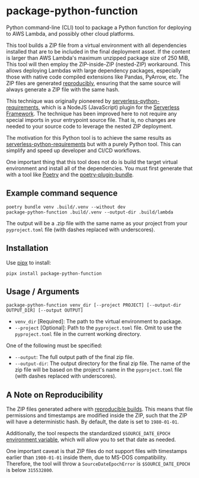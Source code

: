 # package-python-function
Python command-line (CLI) tool to package a Python function for deploying to AWS Lambda, and possibly other cloud platforms.

This tool builds a ZIP file from a virtual environment with all dependencies installed that are to be included in the final deployment asset. If the content is larger than AWS Lambda's maximum unzipped package size of 250 MiB, This tool will then employ the ZIP-inside-ZIP (nested-ZIP) workaround. This allows deploying Lambdas with large dependency packages, especially those with native code compiled extensions like Pandas, PyArrow, etc. The ZIP files are generated [reproducibly](#a-note-on-reproducability), ensuring that the same source will always generate a ZIP file with the same hash.

This technique was originally pioneered by [serverless-python-requirements](https://github.com/serverless/serverless-python-requirements), which is a NodeJS (JavaScript) plugin for the [Serverless Framework](https://github.com/serverless/serverless). The technique has been improved here to not require any special imports in your entrypoint source file. That is, no changes are needed to your source code to leverage the nested ZIP deployment.

The motivation for this Python tool is to achieve the same results as [serverless-python-requirements](https://www.serverless.com/plugins/serverless-python-requirements) but with a purely Python tool. This can simplify and speed up developer and CI/CD workflows.

One important thing that this tool does not do is build the target virtual environment and install all of the dependencies. You must first generate that with a tool like [Poetry](https://github.com/python-poetry/poetry) and the [poetry-plugin-bundle](https://github.com/python-poetry/poetry-plugin-bundle).

## Example command sequence
```shell
poetry bundle venv .build/.venv --without dev
package-python-function .build/.venv --output-dir .build/lambda
```

The output will be a .zip file with the same name as your project from your `pyproject.toml` file (with dashes replaced
with underscores).

## Installation
Use [pipx](https://github.com/pypa/pipx) to install:

```shell
pipx install package-python-function
```

## Usage / Arguments
```shell
package-python-function venv_dir [--project PROJECT] [--output-dir OUTPUT_DIR] [--output OUTPUT]
```

- `venv_dir` [Required]: The path to the virtual environment to package.
- `--project` [Optional]: Path to the `pyproject.toml` file. Omit to use the `pyproject.toml` file in the current working directory.

One of the following must be specified:
- `--output`: The full output path of the final zip file.
- `--output-dir`: The output directory for the final zip file. The name of the zip file will be based on the project's
name in the `pyproject.toml` file (with dashes replaced with underscores).

## A Note on Reproducibility

The ZIP files generated adhere with [reproducible builds](https://reproducible-builds.org/docs/archives/). This means that file permissions and timestamps are modified inside the ZIP, such that the ZIP will have a deterministic hash. By default, the date is set to `1980-01-01`.

Additionally, the tool respects the standardized `$SOURCE_DATE_EPOCH` [environment variable](https://reproducible-builds.org/docs/source-date-epoch/), which will allow you to set that date as needed.

One important caveat is that ZIP files do not support files with timestamps earlier than `1980-01-01` inside them, due to MS-DOS compatibility. Therefore, the tool will throw a `SourceDateEpochError` is `$SOURCE_DATE_EPOCH` is below `315532800`.
